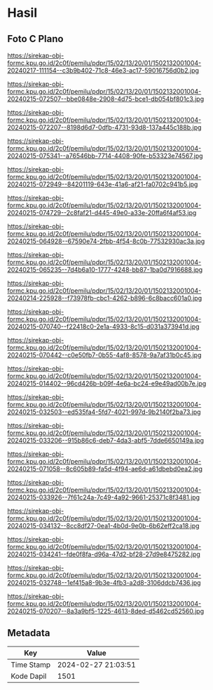 # Hasil

## Foto C Plano

https://sirekap-obj-formc.kpu.go.id/2c0f/pemilu/pdpr/15/02/13/20/01/1502132001004-20240217-111154--c3b9b402-71c8-46e3-ac17-59016756d0b2.jpg

https://sirekap-obj-formc.kpu.go.id/2c0f/pemilu/pdpr/15/02/13/20/01/1502132001004-20240215-072507--bbe0848e-2908-4d75-bce1-db054bf801c3.jpg

https://sirekap-obj-formc.kpu.go.id/2c0f/pemilu/pdpr/15/02/13/20/01/1502132001004-20240215-072207--8198d6d7-0dfb-4731-93d8-137a445c188b.jpg

https://sirekap-obj-formc.kpu.go.id/2c0f/pemilu/pdpr/15/02/13/20/01/1502132001004-20240215-075341--a76546bb-7714-4408-90fe-b53323e74567.jpg

https://sirekap-obj-formc.kpu.go.id/2c0f/pemilu/pdpr/15/02/13/20/01/1502132001004-20240215-072949--84201119-643e-41a6-af21-fa0702c941b5.jpg

https://sirekap-obj-formc.kpu.go.id/2c0f/pemilu/pdpr/15/02/13/20/01/1502132001004-20240215-074729--2c8faf21-d445-49e0-a33e-20ffa6f4af53.jpg

https://sirekap-obj-formc.kpu.go.id/2c0f/pemilu/pdpr/15/02/13/20/01/1502132001004-20240215-064928--67590e74-2fbb-4f54-8c0b-77532930ac3a.jpg

https://sirekap-obj-formc.kpu.go.id/2c0f/pemilu/pdpr/15/02/13/20/01/1502132001004-20240215-065235--7d4b6a10-1777-4248-bb87-1ba0d7916688.jpg

https://sirekap-obj-formc.kpu.go.id/2c0f/pemilu/pdpr/15/02/13/20/01/1502132001004-20240214-225928--f73978fb-cbc1-4262-b896-6c8bacc601a0.jpg

https://sirekap-obj-formc.kpu.go.id/2c0f/pemilu/pdpr/15/02/13/20/01/1502132001004-20240215-070740--f22418c0-2e1a-4933-8c15-d031a373941d.jpg

https://sirekap-obj-formc.kpu.go.id/2c0f/pemilu/pdpr/15/02/13/20/01/1502132001004-20240215-070442--c0e50fb7-0b55-4af8-8578-9a7af31b0c45.jpg

https://sirekap-obj-formc.kpu.go.id/2c0f/pemilu/pdpr/15/02/13/20/01/1502132001004-20240215-014402--96cd426b-b09f-4e6a-bc24-e9e49ad00b7e.jpg

https://sirekap-obj-formc.kpu.go.id/2c0f/pemilu/pdpr/15/02/13/20/01/1502132001004-20240215-032503--ed535fa4-5fd7-4021-997d-9b2140f2ba73.jpg

https://sirekap-obj-formc.kpu.go.id/2c0f/pemilu/pdpr/15/02/13/20/01/1502132001004-20240215-033206--915b86c6-deb7-4da3-abf5-7dde6650149a.jpg

https://sirekap-obj-formc.kpu.go.id/2c0f/pemilu/pdpr/15/02/13/20/01/1502132001004-20240215-071058--8c605b89-fa5d-4f94-ae6d-a61dbebd0ea2.jpg

https://sirekap-obj-formc.kpu.go.id/2c0f/pemilu/pdpr/15/02/13/20/01/1502132001004-20240215-033926--7f61c24a-7c49-4a92-9661-25371c8f3481.jpg

https://sirekap-obj-formc.kpu.go.id/2c0f/pemilu/pdpr/15/02/13/20/01/1502132001004-20240215-034132--8cc8df27-0ea1-4b0d-9e0b-6b62eff2ca18.jpg

https://sirekap-obj-formc.kpu.go.id/2c0f/pemilu/pdpr/15/02/13/20/01/1502132001004-20240215-034241--fde0f8fa-d96a-47d2-bf28-27d9e8475282.jpg

https://sirekap-obj-formc.kpu.go.id/2c0f/pemilu/pdpr/15/02/13/20/01/1502132001004-20240215-032748--1ef415a8-9b3e-4fb3-a2d8-3106ddcb7436.jpg

https://sirekap-obj-formc.kpu.go.id/2c0f/pemilu/pdpr/15/02/13/20/01/1502132001004-20240215-070207--8a3a9bf5-1225-4613-8ded-d5462cd52560.jpg


## Metadata

| Key        | Value               |
| ---------- | ------------------- |
| Time Stamp | 2024-02-27 21:03:51 |
| Kode Dapil | 1501                |



